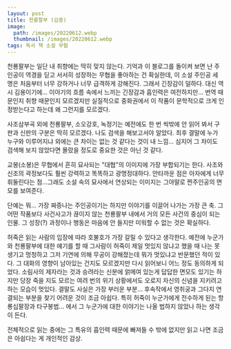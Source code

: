 ```yaml
---
layout: post
title: 천룡팔부 (김용)
image:
  path: /images/20220612.webp
  thumbnail: /images/20220612.webp
tags: 독서 책 소설 무협
---
```

천룡팔부는 일단 내 취향에는 딱히 맞지 않는다. 기억과 이 블로그를 돌이켜 보면 난 주인공이 역경을 딛고 서서히 성장하는 무협을 좋아하는 건 확실한데, 이 소설 주인공 세 명은 처음부터 너무 강하거나 너무 급격하게 강해진다. 그래서 긴장감이 덜하다. 대신 역시 김용이기에... 이야기의 흐름 속에서 느끼는 긴장감과 흡인력은 여전하지만... 번역 때문인지 취향 때문인지 모르겠지만 실질적으로 중화권에서 이 작품이 문학적으로 크게 인정받는다고 하는데 왜 그런지를 모르겠다.

 

사조삼부곡 외에 천룡팔부, 소오강호, 녹정기는 예전에도 한 번 씩밖에 안 읽어 봐서 구판과 신판의 구분은 딱히 모르겠다. 나도 검색을 해보고서야 알았다. 최후 결말에 누가 누구와 이루어지냐 외에는 큰 차이는 없는 것 같다는 것이 내 느낌... 심지어 그 차이도 검색해 보지 않았다면 몰랐을 정도로 중요한 것은 아닌 것 같다.

 

교봉(소봉)은 무협에서 흔히 묘사되는 "대협"의 이미지에 가장 부합되기는 한다. 사조와 신조의 곽정보다도 훨씬 강력하고 똑똑하고 광명정대하다. 안타까운 점은 아자에게 너무 휘둘린다는 점...그래도 소설 속의 묘사에서 연상되는 이미지는 그야말로 찐주인공의 면모를 보여준다.

 

단예는 뭐... 가장 짜증나는 주인공이기는 하지만 이야기를 이끌어 나가는 가장 큰 축. 그 어떤 작품보다 사건사고가 끊이지 않는 천룡팔부 내에서 거의 모든 사건의 중심이 되는 인물. 그 성장(?) 과정이나 행동은 마음에 안 들지만 미워할 수 없는 것은 확실하다.

 

허죽은 읽는 사람의 입장에 따라 호불호가 가장 갈릴 수 있다고 생각한다. 예전에 누군가와 천룡팔부에 대한 얘기를 할 때 그사람이 허죽이 제일 멋있지 않냐고 했을 때 나는 못생기고 멍청하고 그저 기연에 의해 무공이 강해졌는데 뭐가 멋있냐고 반문했던 적이 있다. 그 대화의 영향이 남아있는 건지도 모르겠지만 다시 읽어보니 어느 정도 동의하게 되었다. 소림사의 제자라는 것과 승려라는 신분에 얽메여 있는게 답답한 면모도 있기는 하지만 당장 죽을 지도 모르는 여려 번의 위기 상황에서도 오로지 자신의 신념을 지키려고 하는 모습이 멋있다. 결말도 사실은 가장 부러운 부분... 후속작에서 영취궁과 그다지 연결되는 부분을 찾기 어려운 것이 조금 아쉽다. 특히 허죽이 누군가에게 전수하게 된는 항룡십팔장과 타구봉법... 에서 그 누군가에 대한 이야기는 나올 법하지 않았나 하는 생각이 든다.

 

전체적으로 읽는 중에는 그 특유의 흡인력 때문에 빠져들 수 밖에 없지만 읽고 나면 조금은 아쉽다는 게 개인적인 감상.